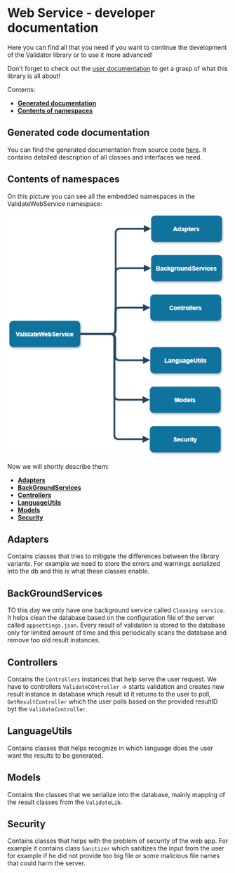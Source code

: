 # Web Service - developer documentation

Here you can find all that you need if you want to continue the development of the Validator library or to 
use it more advanced!

Don't forget to check out the [user documentation](../user/index.md) to get a grasp of what this library is all about!

Contents:
- **[Generated documentation](#generated-code-documentation)**
- **[Contents of namespaces](#contents-of-namespaces)**

## Generated code documentation 
You can find the generated documentation from source code [here](pathname:///generated_docs/web_service/generated/html/index.html).
It contains detailed description of all classes and interfaces we need.

## Contents of namespaces

On this picture you can see all the embedded namespaces in the ValidateWebService namespace:

<img src="img/validateWebServiceNs.png" alt="ValidateLib sub_namespaces" height="550"/>

Now we will shortly describe them:
- **[Adapters](#adapters)**
- **[BackGroundServices](#backgroundservices)**
- **[Controllers](#controllers)**
- **[LanguageUtils](#languageutils)**
- **[Models](#models)**
- **[Security](#security)**

## Adapters

Contains classes that tries to mitigate the differences between the library variants. For example we need to store the errors and warnings serialized into the db and this is what these classes enable.

## BackGroundServices

TO this day we only have one background service called `Cleaning service`. It helps clean the database based on the configuration file of the server called `appsettings.json`. Every result of validation is stored to the database only for limited amount of time and this periodically scans the database and remove too old result instances.

## Controllers

Contains the `Controllers` instances that help serve the user request. We have to controllers `ValidateCOntroller` -> starts validation and creates new result instance in database which result id it returns to the user to poll, `GetResultController` which the user polls based on the provided resultID byt the `ValidateController`.

## LanguageUtils

Contains classes that helps recognize in which language does the user want the results to be generated.

## Models

Contains the classes that we serialize into the database, mainly mapping of the result classes from the `ValidateLib`.

## Security

Contains classes that helps with the problem of security of the web app.
For example it contains class `Sanitizer` which sanitizes the input from the user for example if he did not provide too big file or some malicious file names that could harm the server.